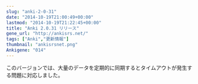 ```yaml
---
slug: "anki-2-0-31"
date: "2014-10-19T21:00:49+00:00"
lastmod: "2014-10-19T21:22:45+00:00"
title: "Anki 2.0.31 リリース"
gene_url: "http://ankisrs.net/"
tags: ["Anki","更新情報"]
thumbnail: "ankisrsnet.png"
Ankigene: "014"
---
```

このバージョンでは、大量のデータを定期的に同期するとタイムアウトが発生する問題に対応しました。

